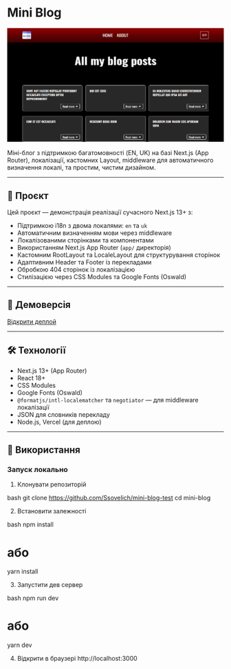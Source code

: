 # Mini Blog

![Головна сторінка](public/preview-home.png)

Міні-блог з підтримкою багатомовності (EN, UK) на базі Next.js (App Router), локалізації, кастомних Layout, middleware для автоматичного визначення локалі, та простим, чистим дизайном.

---
## 📌 Проєкт

Цей проєкт — демонстрація реалізації сучасного Next.js 13+ з:

- Підтримкою i18n з двома локалями: `en` та `uk`
- Автоматичним визначенням мови через middleware
- Локалізованими сторінками та компонентами
- Використанням Next.js App Router (`app/` директорія)
- Кастомним RootLayout та LocaleLayout для структурування сторінок
- Адаптивним Header та Footer із перекладами
- Обробкою 404 сторінок із локалізацією
- Стилізацією через CSS Modules та Google Fonts (Oswald)

---
## 🚀 Демоверсія

[Відкрити деплой](https://mini-blog-test.vercel.app/)  

---
## 🛠 Технології

- Next.js 13+ (App Router)
- React 18+
- CSS Modules
- Google Fonts (Oswald)
- `@formatjs/intl-localematcher` та `negotiator` — для middleware локалізації
- JSON для словників перекладу
- Node.js, Vercel (для деплою)

---
## 📝 Використання

### Запуск локально

1. Клонувати репозиторій

bash
git clone https://github.com/Ssovelich/mini-blog-test
cd mini-blog

2. Встановити залежності

bash
npm install
# або
yarn install

3. Запустити дев сервер

bash
npm run dev
# або
yarn dev

4. Відкрити в браузері http://localhost:3000
